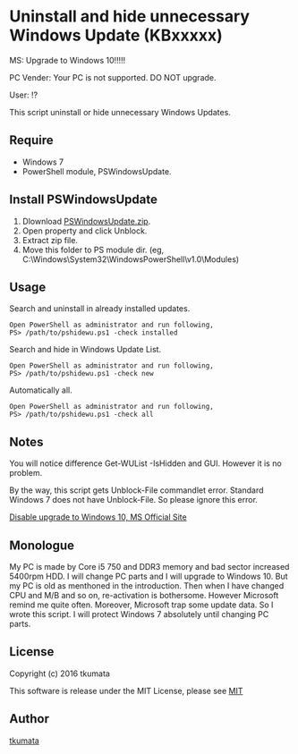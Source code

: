 # Uninstall and hide unnecessary Windows Update (KBxxxxx)
MS: Upgrade to Windows 10!!!!!

PC Vender: Your PC is not supported. DO NOT upgrade.

User: !?

This script uninstall or hide unnecessary Windows Updates.

## Require
- Windows 7
- PowerShell module, PSWindowsUpdate.

## Install PSWindowsUpdate
1. Dlownload [PSWindowsUpdate.zip](https://gallery.technet.microsoft.com/scriptcenter/2d191bcd-3308-4edd-9de2-88dff796b0bc).
2. Open property and click Unblock.
3. Extract zip file.
4. Move this folder to PS module dir. (eg, C:\Windows\System32\WindowsPowerShell\v1.0\Modules)

## Usage
Search and uninstall in already installed updates.
```
Open PowerShell as administrator and run following,
PS> /path/to/pshidewu.ps1 -check installed
```
Search and hide in Windows Update List.
```
Open PowerShell as administrator and run following,
PS> /path/to/pshidewu.ps1 -check new
```
Automatically all.
```
Open PowerShell as administrator and run following,
PS> /path/to/pshidewu.ps1 -check all
```

## Notes
You will notice difference Get-WUList -IsHidden and GUI. However it is no problem.

By the way, this script gets Unblock-File commandlet error. Standard Windows 7 does not have Unblock-File. So please ignore this error.

[Disable upgrade to Windows 10, MS Official Site](https://sway.com/JZF2z8BPmK3TChUs)

## Monologue
My PC is made by Core i5 750 and DDR3 memory and bad sector increased 5400rpm HDD. I will change PC parts and I will upgrade to Windows 10. But my PC is old as menthoned in the introduction. Then when I have changed CPU and M/B and so on, re-activation is bothersome. However Microsoft remind me quite often. Moreover, Microsoft trap some update data. So I wrote this script. I will protect Windows 7 absolutely until changing PC parts.

## License
Copyright (c) 2016 tkumata

This software is release under the MIT License, please see [MIT](http://opensource.org/licenses/mit-license.php)

## Author
[tkumata](https://github.com/tkumata)

